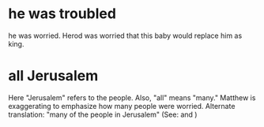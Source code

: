 
# he was troubled
he was worried. Herod was worried that this baby would replace him as king.

# all Jerusalem
Here "Jerusalem" refers to the people. Also, "all" means "many." Matthew is exaggerating to emphasize how many people were worried. Alternate translation: "many of the people in Jerusalem" (See:  and )